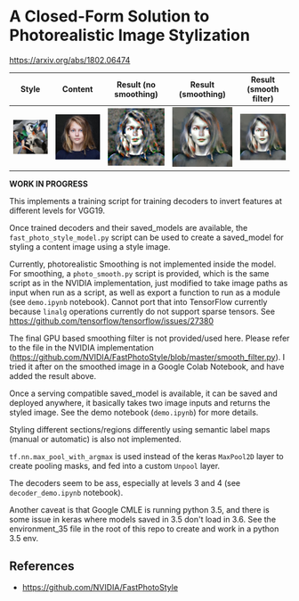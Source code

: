 # A Closed-Form Solution to Photorealistic Image Stylization

https://arxiv.org/abs/1802.06474

| Style                       | Content                     | Result (no smoothing)          | Result (smoothing)    | Result (smooth filter)       |
|:---------------------------:|:---------------------------:|:------------------------------:|:---------------------:|:----------------------------:|
|![](/images/style_targets/louvre_udnie.jpg)|![](/images/content_targets/katya.jpg)       |![](/images/fast_photo_style/results/styled_nosmooth.jpg)|![](/images/fast_photo_style/results/styled.jpg)|![](/images/fast_photo_style/results/smooth_filter.jpg)|

__WORK IN PROGRESS__

This implements a training script for training decoders to invert features at different levels for VGG19.

Once trained decoders and their saved_models are available, the `fast_photo_style_model.py` script can be used to create a saved_model for styling a content image using a style image.

Currently, photorealistic Smoothing is not implemented inside the model. For smoothing, a `photo_smooth.py` script is provided, which is the same script as in the NVIDIA implementation, just modified to take image paths as input when run as a script, as well as export a function to run as a module (see `demo.ipynb` notebook). Cannot port that into TensorFlow currently because `linalg` operations currently do not support sparse tensors. See https://github.com/tensorflow/tensorflow/issues/27380

The final GPU based smoothing filter is not provided/used here. Please refer to the file in the NVIDIA implementation (https://github.com/NVIDIA/FastPhotoStyle/blob/master/smooth_filter.py). I tried it after on the smoothed image in a Google Colab Notebook, and have added the result above.

Once a serving compatible saved_model is available, it can be saved and deployed anywhere, it basically takes two image inputs and returns the styled image. See the demo notebook (`demo.ipynb`) for more details.

Styling different sections/regions differently using semantic label maps (manual or automatic) is also not implemented.

`tf.nn.max_pool_with_argmax` is used instead of the keras `MaxPool2D` layer to create pooling masks, and fed into a custom `Unpool` layer.

The decoders seem to be ass, especially at levels 3 and 4 (see `decoder_demo.ipynb` notebook).

Another caveat is that Google CMLE is running python 3.5, and there is some issue in keras where models saved in 3.5 don't load in 3.6. See the environment_35 file in the root of this repo to create and work in a python 3.5 env.

## References

- https://github.com/NVIDIA/FastPhotoStyle
